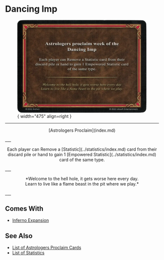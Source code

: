 # Dancing Imp

<figure markdown="span">

![Dancing Imp](../assets/astrologers_proclaim-dancing_imp.webp){ width="475" align=right }

</figure>

___
<p style="text-align: center;" markdown>[Astrologers Proclaim](index.md)</p>
___
<p style="text-align: center;" markdown>Each player can Remove a [Statistic](../statistics/index.md) card from their discard pile or hand to gain 1 [Empowered Statistic](../statistics/index.md) card of the same type.</p>
___
<p style="text-align: center;" markdown>*Welcome to the hell hole, it gets worse here every day.<br>Learn to live like a flame beast in the pit where we play.*</p>
___


## Comes With

- [Inferno Expansion](../content/inferno_expansion.md)


## See Also

- [List of Astrologers Proclaim Cards](index.md)
- [List of Statistics](../statistics/index.md)
